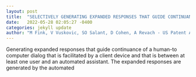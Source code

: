 ```yaml
---
layout: post
title:  "SELECTIVELY GENERATING EXPANDED RESPONSES THAT GUIDE CONTINUANCE OF A HUMAN-TO-COMPUTER DIALOG"
date:   2022-05-28 02:05:27 -0400
categories: jekyll update
author: "M Fink, V Vuskovic, SO Salant, D Cohen, A Revach - US Patent App. 17/587,478, 2022"
---
```

Generating expanded responses that guide continuance of a human-to computer dialog that is facilitated by a client device and that is between at least one user and an automated assistant. The expanded responses are generated by the automated
